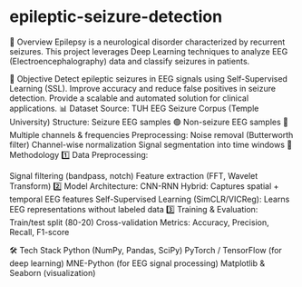 # epileptic-seizure-detection

📌 Overview
Epilepsy is a neurological disorder characterized by recurrent seizures. This project leverages Deep Learning techniques to analyze EEG (Electroencephalography) data and classify seizures in patients.

🎯 Objective
Detect epileptic seizures in EEG signals using Self-Supervised Learning (SSL).
Improve accuracy and reduce false positives in seizure detection.
Provide a scalable and automated solution for clinical applications.
📊 Dataset
Source: TUH EEG Seizure Corpus (Temple University)
Structure:
Seizure EEG samples 🟢
Non-seizure EEG samples 🔴
Multiple channels & frequencies
Preprocessing:
Noise removal (Butterworth filter)
Channel-wise normalization
Signal segmentation into time windows
🔬 Methodology
1️⃣ Data Preprocessing:

Signal filtering (bandpass, notch)
Feature extraction (FFT, Wavelet Transform)
2️⃣ Model Architecture:
CNN-RNN Hybrid: Captures spatial + temporal EEG features
Self-Supervised Learning (SimCLR/VICReg): Learns EEG representations without labeled data
3️⃣ Training & Evaluation:
Train/test split (80-20)
Cross-validation
Metrics: Accuracy, Precision, Recall, F1-score

🛠️ Tech Stack
Python (NumPy, Pandas, SciPy)
PyTorch / TensorFlow (for deep learning)
MNE-Python (for EEG signal processing)
Matplotlib & Seaborn (visualization)
